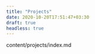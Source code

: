 ```yaml
---
title: "Projects"
date: 2020-10-20T17:51:47+03:30
draft: true
headless: true
---
```


content/projects/index.md